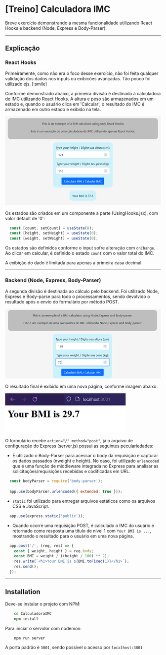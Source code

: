 
# **[Treino] Calculadora IMC**

Breve exercício demonstrando a mesma funcionalidade utilizando React Hooks e backend (Node, Express e Body-Parser).

---

## **Explicação**

### **React Hooks**

Primeiramente, como não era o foco desse exercício, não foi feita qualquer validação dos dados nos inputs ou exibicóes avançadas. Tão pouco foi utilizado ejs.  [:smile]

Conforme demonstrado abaixo, a primeira divisão é destinada à calculadora de IMC utilizando React Hooks. A altura e peso são armazenados em um estado e, quando o usuário clica em 'Calcular', o resultado do IMC é armazenado em outro estado e exibido na tela.

![Imagem mostrando a primeira calculadora utilizando React Hooks](/images/01.PNG "Primeira calculadora utilizando React Hooks")

Os estados são criados em um componente a parte (UsingHooks.jsx), com valor default de '0':

``` js
  const [count, setCount] = useState(0);
  const [height, setHeight] = useState(0);
  const [weight, setWeight] = useState(0);
```
Os estados são definidos conforme o input sofre alteração com `onChange`. Ao clicar em calcular, é definido o estado `count` com o valor total do IMC. 

A exibição do dado é limitada para apenas a primeira casa decimal.

---
### **Backend (Node, Express, Body-Parser)**

A segunda divisão é destinada ao cálculo pelo backend. Foi utilizado Node, Express e Body-parse para todo o processamentos, sendo devolvido o resultado após o envio do formulário por método POST.

![Imagem mostando a segunda calculadora utilizando Node, Express e Body-Parser](/images/02.PNG "Segunda calculadora utilizando backend")

O resultado final é exibido em uma nova página, conforme imagem abaixo:

![Imagem mostrando o resultado do cálculo do IMC em uma nova página em branco](/images/03.PNG "Imagem mostrando o resultado do cálculo do IMC em uma nova página em branco")

O formulário recebe `action="/" method="post"`, já o arquivo de configuração do Express (server.js) possui as seguintes peculariedades:

* É utilizado o Body-Parser para acessar o body da requisição e capturar os dados passados (nweight e height). No caso, foi utilizado `urlencoded` que é uma função de middleware integrada no Express para analisar as solicitações/requisições recebidas e codificadas em URL.
```js
  const bodyParser = require('body-parser');

  app.use(bodyParser.urlencoded({ extended: true }));
```

* `static` foi utilizado para entregar arquivos estáticos como os arquivos CSS e JavaScript.
```js
  app.use(express.static('public'));
```

* Quando ocorre uma requisição POST, é calculado o IMC do usuário e retornado como resposta uma título de nível 1 com `Your BMI is ...`, mostrando o resultado para o usuário em uma nova página.
```js
  app.post('/', (req, res) => {
    const { weight, height } = req.body;
    const BMI = weight / ((height / 100) ** 2);
    res.write(`<h1>Your BMI is ${BMI.toFixed(1)}</h1>`);
    res.send();
  });
```

---
## **Installation**

Deve-se instalar o projeto com NPM:

```bash
    cd CalculadoraIMC
    npm install
```
Para iniciar o servidor com nodemon:

```bash
    npm run server
```

A porta padrão é `3001`, sendo possível o acesso por `localhost:3001`